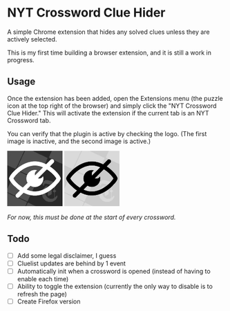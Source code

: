 # NYT Crossword Clue Hider

A simple Chrome extension that hides any solved clues unless they are actively selected.

This is my first time building a browser extension, and it is still a work in progress.

## Usage

Once the extension has been added, open the Extensions menu (the puzzle icon at the top right of the browser) and simply click the "NYT Crossword Clue Hider." This will activate the extension if the current tab is an NYT Crossword tab.

You can verify that the plugin is active by checking the logo. (The first image is inactive, and the second image is active.)

<img src="https://raw.githubusercontent.com/l-ohman/nyt-crossword-clue-hider/main/icons/inactive128.png" alt="Inactive plugin"/>
<img src="https://raw.githubusercontent.com/l-ohman/nyt-crossword-clue-hider/main/icons/active128.png" alt="Active plugin"/>

_For now, this must be done at the start of every crossword._

## Todo

- [ ] Add some legal disclaimer, I guess
- [ ] Cluelist updates are behind by 1 event
- [ ] Automatically init when a crossword is opened (instead of having to enable each time)
- [ ] Ability to toggle the extension (currently the only way to disable is to refresh the page)
- [ ] Create Firefox version
